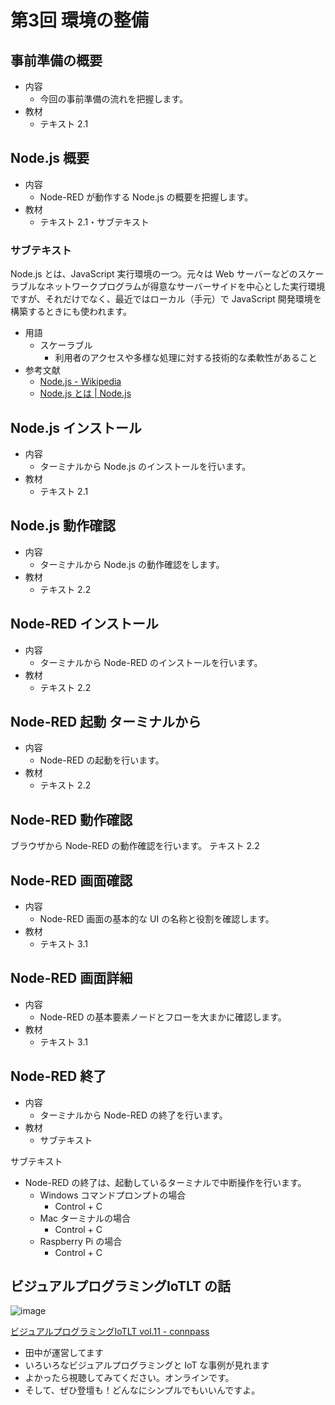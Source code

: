 # 第3回 環境の整備

## 事前準備の概要

- 内容
  - 今回の事前準備の流れを把握します。
- 教材
  - テキスト 2.1

## Node.js 概要

- 内容
  - Node-RED が動作する Node.js の概要を把握します。
- 教材
  - テキスト 2.1・サブテキスト

### サブテキスト

Node.js とは、JavaScript 実行環境の一つ。元々は Web サーバーなどのスケーラブルなネットワークプログラムが得意なサーバーサイドを中心とした実行環境ですが、それだけでなく、最近ではローカル（手元）で JavaScript 開発環境を構築するときにも使われます。

- 用語
  - スケーラブル
    - 利用者のアクセスや多様な処理に対する技術的な柔軟性があること
- 参考文献
  - [Node.js - Wikipedia](https://ja.wikipedia.org/wiki/Node.js)
  - [Node.js とは | Node.js](https://nodejs.org/ja/about/)

## Node.js インストール

- 内容
  - ターミナルから Node.js のインストールを行います。
- 教材
  - テキスト 2.1

## Node.js 動作確認

- 内容
  - ターミナルから Node.js の動作確認をします。
- 教材
  - テキスト 2.2

## Node-RED インストール

- 内容
  - ターミナルから Node-RED のインストールを行います。
- 教材
  - テキスト 2.2

## Node-RED 起動	ターミナルから

- 内容
  - Node-RED の起動を行います。
- 教材
  - テキスト 2.2

## Node-RED 動作確認

ブラウザから Node-RED の動作確認を行います。
テキスト 2.2

## Node-RED 画面確認

- 内容
  - Node-RED 画面の基本的な UI の名称と役割を確認します。
- 教材
  - テキスト 3.1

## Node-RED 画面詳細

- 内容
  - Node-RED の基本要素ノードとフローを大まかに確認します。
- 教材
  - テキスト 3.1

## Node-RED 終了

- 内容
  - ターミナルから Node-RED の終了を行います。
- 教材
  - サブテキスト

サブテキスト

- Node-RED の終了は、起動しているターミナルで中断操作を行います。
  - Windows コマンドプロンプトの場合
    - Control + C
  - Mac ターミナルの場合
    - Control + C
  - Raspberry Pi の場合
    - Control + C

## ビジュアルプログラミングIoTLT の話

![image](https://i.gyazo.com/7b074f03c679f6409f05b7208ba90164.png)

[ビジュアルプログラミングIoTLT vol.11 - connpass](https://iotlt.connpass.com/event/248321/)

- 田中が運営してます
- いろいろなビジュアルプログラミングと IoT な事例が見れます
- よかったら視聴してみてください。オンラインです。
- そして、ぜひ登壇も！どんなにシンプルでもいいんですよ。